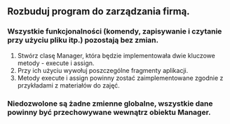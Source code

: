 ## Rozbuduj program do zarządzania firmą. 
### Wszystkie funkcjonalności (komendy, zapisywanie i czytanie przy użyciu pliku itp.) pozostają bez zmian.

1. Stwórz clasę Manager, która będzie implementowała dwie kluczowe metody - execute i assign. 
2. Przy ich użyciu wywołuj poszczególne fragmenty aplikacji. 
3. Metody execute i assign powinny zostać zaimplementowane zgodnie z przykładami z materiałów do zajęć.

### Niedozwolone są żadne zmienne globalne, wszystkie dane powinny być przechowywane wewnątrz obiektu Manager.